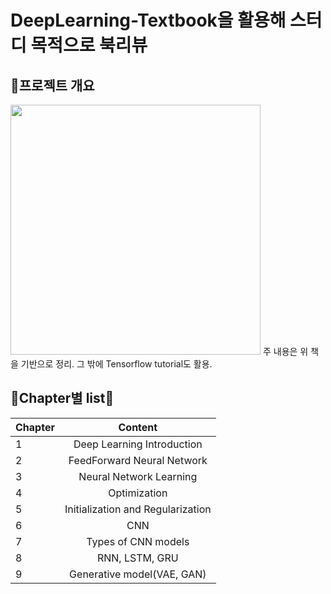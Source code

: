 # DeepLearning-Textbook을 활용해 스터디 목적으로 북리뷰



## :memo:프로젝트 개요
<img width=400 src=https://user-images.githubusercontent.com/48666867/148561394-02249452-d778-42d1-ade4-1bb0418f4502.png>
주 내용은 위 책을 기반으로 정리. 그 밖에 Tensorflow tutorial도 활용.

## :man_dancing:Chapter별 list:dancer:


| Chapter | Content |
|---|:---:|
|1|Deep Learning Introduction|
|2|FeedForward Neural Network|
|3|Neural Network Learning|
|4|Optimization|
|5|Initialization and Regularization|
|6|CNN|
|7|Types of CNN models|
|8|RNN, LSTM, GRU|
|9|Generative model(VAE, GAN)|
